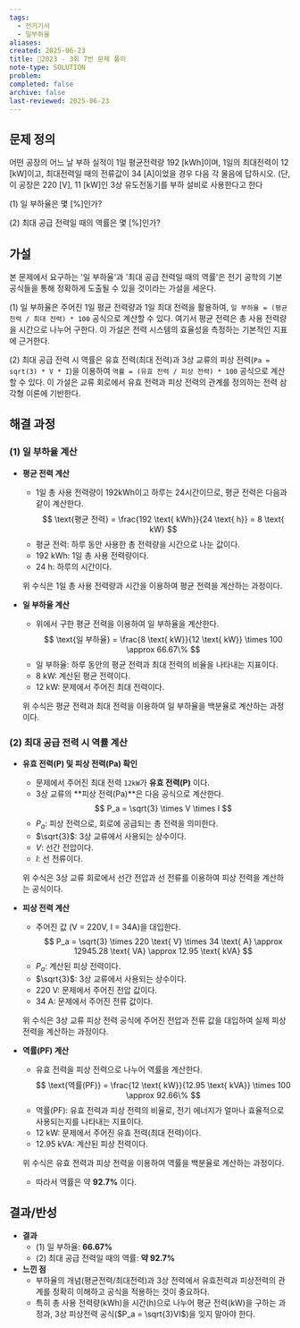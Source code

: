 ```yaml
---
tags:
  - 전기기사
  - 일부하율
aliases: 
created: 2025-06-23
title: 🔬2023 - 3회 7번 문제 풀이
note-type: SOLUTION
problem: 
completed: false
archive: false
last-reviewed: 2025-06-23
---
```



## 문제 정의

어떤 공장의 어느 날 부하 실적이 1일 평균전력량 192 \[kWh]이며, 1일의 최대전력이 12 \[kW]이고, 최대전력일 때의 전류값이 34 \[A]이었을 경우 다음 각 물음에 답하시오. (단, 이 공장은 220 \[V], 11 \[kW]인 3상 유도전동기를 부하 설비로 사용한다고 한다

(1) 일 부하율은 몇 \[%]인가?

(2) 최대 공급 전력일 때의 역률은 몇 \[%]인가?

## 가설

본 문제에서 요구하는 '일 부하율'과 '최대 공급 전력일 때의 역률'은 전기 공학의 기본 공식들을 통해 정확하게 도출될 수 있을 것이라는 가설을 세운다.

(1) 일 부하율은 주어진 1일 평균 전력량과 1일 최대 전력을 활용하여, `일 부하율 = (평균 전력 / 최대 전력) * 100` 공식으로 계산할 수 있다. 여기서 평균 전력은 총 사용 전력량을 시간으로 나누어 구한다. 이 가설은 전력 시스템의 효율성을 측정하는 기본적인 지표에 근거한다.

(2) 최대 공급 전력 시 역률은 유효 전력(최대 전력)과 3상 교류의 피상 전력(`Pa = sqrt(3) * V * I`)을 이용하여 `역률 = (유효 전력 / 피상 전력) * 100` 공식으로 계산할 수 있다. 이 가설은 교류 회로에서 유효 전력과 피상 전력의 관계를 정의하는 전력 삼각형 이론에 기반한다.


## 해결 과정

### (1) 일 부하율 계산

- **평균 전력 계산**
	- 1일 총 사용 전력량이 192kWh이고 하루는 24시간이므로, 평균 전력은 다음과 같이 계산한다.
	$$
	\text{평균 전력} = \frac{192 \text{ kWh}}{24 \text{ h}} = 8 \text{ kW}
	$$
	- $\text{평균 전력}$: 하루 동안 사용한 총 전력량을 시간으로 나눈 값이다.
	- $192 \text{ kWh}$: 1일 총 사용 전력량이다.
	- $24 \text{ h}$: 하루의 시간이다.

	위 수식은 1일 총 사용 전력량과 시간을 이용하여 평균 전력을 계산하는 과정이다.

- **일 부하율 계산**
	- 위에서 구한 평균 전력을 이용하여 일 부하율을 계산한다.
	$$
	\text{일 부하율} = \frac{8 \text{ kW}}{12 \text{ kW}} \times 100 \approx 66.67\%
	$$
	- $\text{일 부하율}$: 하루 동안의 평균 전력과 최대 전력의 비율을 나타내는 지표이다.
	- $8 \text{ kW}$: 계산된 평균 전력이다.
	- $12 \text{ kW}$: 문제에서 주어진 최대 전력이다.

	위 수식은 평균 전력과 최대 전력을 이용하여 일 부하율을 백분율로 계산하는 과정이다.

### (2) 최대 공급 전력 시 역률 계산

- **유효 전력(P) 및 피상 전력(Pa) 확인**
	- 문제에서 주어진 최대 전력 `12kW`가 **유효 전력(P)** 이다.
	- 3상 교류의 **피상 전력(Pa)**은 다음 공식으로 계산한다.
	$$
	P_a = \sqrt{3} \times V \times I
	$$
	- $P_a$: 피상 전력으로, 회로에 공급되는 총 전력을 의미한다.
	- $\sqrt{3}$: 3상 교류에서 사용되는 상수이다.
	- $V$: 선간 전압이다.
	- $I$: 선 전류이다.

	위 수식은 3상 교류 회로에서 선간 전압과 선 전류를 이용하여 피상 전력을 계산하는 공식이다.

- **피상 전력 계산**
	- 주어진 값 (V = 220V, I = 34A)을 대입한다.
	$$
	P_a = \sqrt{3} \times 220 \text{ V} \times 34 \text{ A} \approx 12945.28 \text{ VA} \approx 12.95 \text{ kVA}
	$$
	- $P_a$: 계산된 피상 전력이다.
	- $\sqrt{3}$: 3상 교류에서 사용되는 상수이다.
	- $220 \text{ V}$: 문제에서 주어진 전압 값이다.
	- $34 \text{ A}$: 문제에서 주어진 전류 값이다.

	위 수식은 3상 교류 피상 전력 공식에 주어진 전압과 전류 값을 대입하여 실제 피상 전력을 계산하는 과정이다.

- **역률(PF) 계산**
	- 유효 전력을 피상 전력으로 나누어 역률을 계산한다.
	$$
	\text{역률(PF)} = \frac{12 \text{ kW}}{12.95 \text{ kVA}} \times 100 \approx 92.66\%
	$$
	- $\text{역률(PF)}$: 유효 전력과 피상 전력의 비율로, 전기 에너지가 얼마나 효율적으로 사용되는지를 나타내는 지표이다.
	- $12 \text{ kW}$: 문제에서 주어진 유효 전력(최대 전력)이다.
	- $12.95 \text{ kVA}$: 계산된 피상 전력이다.

	위 수식은 유효 전력과 피상 전력을 이용하여 역률을 백분율로 계산하는 과정이다.
	- 따라서 역률은 약 **92.7%** 이다.


## 결과/반성

- **결과**
	- (1) 일 부하율: **66.67%**
	- (2) 최대 공급 전력일 때의 역률: **약 92.7%**
- **느낀 점**
	- 부하율의 개념(평균전력/최대전력)과 3상 전력에서 유효전력과 피상전력의 관계를 정확히 이해하고 공식을 적용하는 것이 중요하다.
	- 특히 총 사용 전력량(kWh)을 시간(h)으로 나누어 평균 전력(kW)을 구하는 과정과, 3상 피상전력 공식($P_a = \sqrt{3}VI$)을 잊지 말아야 한다.